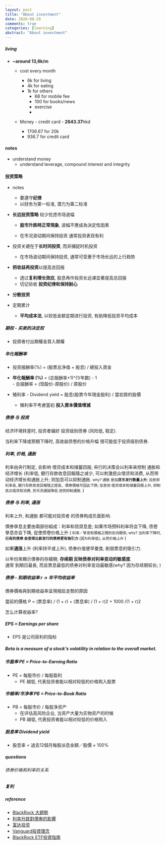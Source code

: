 ```yaml
---
layout: post
title: "About investment"
date: 2020-08-29
comments: true
categories: [learning]
abstract: "About investment"
---
```



##### living  
   * **~around 13,6k/m**   
     - cost every month  
       + 6k for living  
       + 4k for eating  
       + 1k for others  
         - 68 for mobile fee  
         - 100 for books/news  
         - exercise 
         -   

     - Money - credit card - **2643.37**hkd  
       + 1706.67 for 20k
       + 936.7 for credit card 

#### notes 
  * understand money 
     - understand leverage, compound interest and integrity


#### 投资策略   
   * notes  
     - 要遵守**纪律**    
     - 以财务为第一标准, 潜力为第二标准  

   * **长远投资策略** 较少忧虑市场波幅    
     - **股市升跌時正常現象**, 波幅不應成為決定性因素  

     - 在市况波动期间保持投资 通常投资表现有利  


   * 投资关键在于**长时间投资**, 而非捕捉时机投资  
     - 在市场波动期间保持投资, 通常可受惠于市场长远的上行趋势  


   * **把收益再投资**以提高总回报  
     - 透过**复利增长效应**, 股息再作投资长远课显著提高总回报  
     - 切记验收 **投资纪律和保持耐心**    

   * **分散投资**  

   * 定期累计  
     - **平均成本法**, 以较低金额定期进行投资, 有助降低投资平均成本  


##### 期权 - 买卖的**决定权**    
   * 投資者付出期權金買入期權  


##### 年化報酬率  
   *  投资报酬率(%)  = (股票总净值 +  股息) / 總投入資金  

   *  **年化報酬率 (%)**  = (总报酬率+1)^(1/年数) - 1  
     - 总报酬率 = (现股价-原股价) / 原股价  

   * 殖利率 - Dividend yield  = 股息(股票今年現金股利) / 當初買的股價  
     - 殖利率不考慮當初 **投入資本價值增減**



##### 债券 与 投资 
经济环境转差时, 投资者偏好 投资级别债券 (风险低, 稳定).  

当利率下降或预期下降时, 高收益债卷的价格升幅 很可能低于投资级别债券.  


##### 利率, 价格, 通胀  
 利率由央行制定, 会影响 借贷成本和储蓄回报; 央行的决策会以利率来控制 通胀和经济增长 (利率低, 銀行存款收息回報隨之减少, 可以刺激民众借贷和消费, 从而带动经济增长和通胀上升; 则加息可以抑制通胀. <small> why? 通胀 是指**货币发行数量上升**; 加息即 利率高, 銀行存款收息回報隨之提高，債券價格可因此下跌; 加息则 借贷成本和储蓄回报上升, 抑制民众借贷和消费, 货币流通就降低 进而抑制通胀. </small>)   

##### 债券 与 利率, 通涨   
利率上升, 和通胀 都可能对投资者 的债券构成负面影响.   

債券孳息主要由兩部份組成：利率和信貸息差; 如果市场预料利率将会下降, 债卷孳息亦会下降, 促使债卷价格上升  (<small>  利率／孳息和價格之間的反向關係; why? 当利率下降时, **已有的债券 会变得比新发行的债券更有吸引力** (因为利率低), 从而价格上升 </small>)   

如果**通涨**上升 (利率持平或上升), 债券价值便早蚕食, 削弱票息的吸引力.   


以年份來顯示債券的存續期; **存续期 反映债券对利率变动的敏感度**.    
通常 到期日最長, 而且票息最低的债券对利率变动最敏感(why?  因为存续期较长; )  

##### 债券  - 到期收益率  r -> 年平均收益率  
債券價格與到期收益率呈現相反走勢的原因

當前的價格 P = (票息率) / (1 + r) + (票息率) / (1 + r)2 + 1000 /(1 + r)2

怎么计算收益率?  
 

##### EPS = Earnings per share  
   * EPS 是公司获利的指标  

##### Beta is a measure of a stock's volatility in relation to the overall market.

##### 市盈率  PE = Price-to-Earning Ratio 
   * PE = 每股市价 / 每股盈利 
      - PE 越低, 代表投资者能以相对较低的价格购入股票  


##### 市帳率/市净率  PB = Price-to-Book Ratio  

   *  PB = 每股市价 / 每股净资产  
      - 在评估高风险企业, 当资产大量为实物资产的时候  
      - PB 越低, 代表投资者能以相对较低的价格购入 


##### 股息率  Dividend yield  

   * 股息率 = 過去12個月每股派息金額／股價 × 100%



##### questions 

###### 债券价格和利率的关系 


##### 复利 


##### reference  
* [BlackRock 大趨勢](https://www.blackrock.com/hk/zh/investment-ideas/themes/megatrends)
* [利率升跌對債券的影響](https://www.fidelity.com.hk/zh/start-investing/learn-about-investing/bond-investing-made-simple/how-interest-rates-affect-bonds) 
* [富达投资](https://www.fidelity.com.hk/zh/start-investing/learn-about-investing/bond-investing-made-simple/understanding-investment-grade-and-high-yield-bonds) 
* [Vanguard投資理念](https://www.vanguard.com.cn/investment-philosophies/) 
* [BlackRock ETF投資指南](https://www.blackrock.com/hk/zh/etfs-simplified)